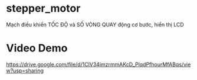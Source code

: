 # stepper_motor
Mạch điều khiển TỐC ĐỘ và SỐ VÒNG QUAY động cơ bước, hiển thị LCD
# Video Demo
https://drive.google.com/file/d/1ClV34imzrmmAKcD_PlqdPfhourMfABqs/view?usp=sharing
